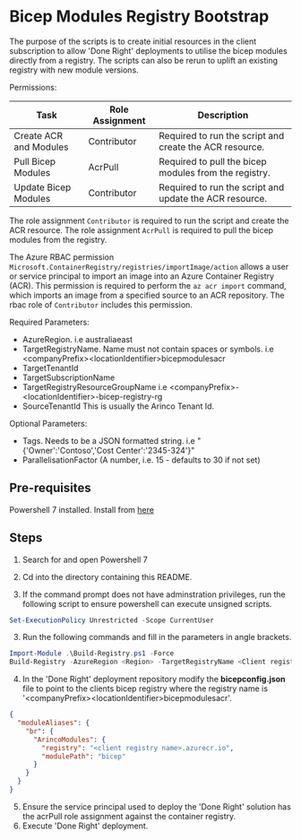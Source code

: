 # Bicep Modules Registry Bootstrap

The purpose of the scripts is to create initial resources in the client subscription to allow 'Done Right' deployments to utilise the bicep modules directly from a registry. The scripts can also be rerun to uplift an existing registry with new module versions.

Permissions:

| Task                   | Role Assignment | Description                                             |
| ---------------------- | --------------- | ------------------------------------------------------- |
| Create ACR and Modules | Contributor     | Required to run the script and create the ACR resource. |
| Pull Bicep Modules     | AcrPull         | Required to pull the bicep modules from the registry.   |
| Update Bicep Modules   | Contributor     | Required to run the script and update the ACR resource. |

The role assignment `Contributor` is required to run the script and create the ACR resource. The role assignment `AcrPull` is required to pull the bicep modules from the registry.

The Azure RBAC permission `Microsoft.ContainerRegistry/registries/importImage/action` allows a user or service principal to import an image into an Azure Container Registry (ACR). This permission is required to perform the `az acr import` command, which imports an image from a specified source to an ACR repository. The rbac role of `Contributor` includes this permission.

Required Parameters:

- AzureRegion. i.e australiaeast
- TargetRegistryName. Name must not contain spaces or symbols. i.e \<companyPrefix\>\<locationIdentifier\>bicepmodulesacr
- TargetTenantId
- TargetSubscriptionName
- TargetRegistryResourceGroupName i.e \<companyPrefix\>-\<locationIdentifier\>-bicep-registry-rg
- SourceTenantId This is usually the Arinco Tenant Id.

Optional Parameters:

- Tags. Needs to be a JSON formatted string. i.e "{'Owner':'Contoso','Cost Center':'2345-324'}"
- ParallelisationFactor (A number, i.e. 15 - defaults to 30 if not set)

## Pre-requisites

Powershell 7 installed. Install from [here](<[url](https://learn.microsoft.com/en-us/powershell/scripting/install/installing-powershell-on-windows?view=powershell-7.4)>)

## Steps

1. Search for and open Powershell 7
1. Cd into the directory containing this README.

1. If the command prompt does not have adminstration privileges, run the following script to ensure powershell can execute unsigned scripts.

```powershell
Set-ExecutionPolicy Unrestricted -Scope CurrentUser
```

3. Run the following commands and fill in the parameters in angle brackets.

```powershell
Import-Module .\Build-Registry.ps1 -Force
Build-Registry -AzureRegion <Region> -TargetRegistryName <Client registry name> -TargetTenantId <Client Tenant ID>  -TargetSubscriptionName <Client Subscription ID> -TargetRegistryResourceGroupName <Client registry resource group> -SourceTenantId <Source or Arinco Tenant ID> -Tags <Tags>
```

4. In the 'Done Right' deployment repository modify the **bicepconfig.json** file to point to the clients bicep registry where the registry name is '\<companyPrefix\>\<locationIdentifier\>bicepmodulesacr'.

```json
{
  "moduleAliases": {
    "br": {
      "ArincoModules": {
        "registry": "<client registry name>.azurecr.io",
        "modulePath": "bicep"
      }
    }
  }
}
```

5. Ensure the service principal used to deploy the 'Done Right' solution has the acrPull role assignment against the container registry.
6. Execute 'Done Right' deployment.
